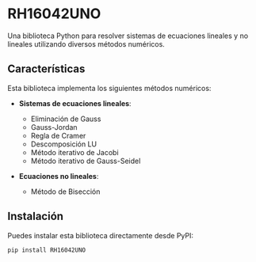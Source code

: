 # RH16042UNO

Una biblioteca Python para resolver sistemas de ecuaciones lineales y no lineales utilizando diversos métodos numéricos.

## Características

Esta biblioteca implementa los siguientes métodos numéricos:

- **Sistemas de ecuaciones lineales**:
  - Eliminación de Gauss
  - Gauss-Jordan
  - Regla de Cramer
  - Descomposición LU
  - Método iterativo de Jacobi
  - Método iterativo de Gauss-Seidel

- **Ecuaciones no lineales**:
  - Método de Bisección

## Instalación

Puedes instalar esta biblioteca directamente desde PyPI:

```bash
pip install RH16042UNO